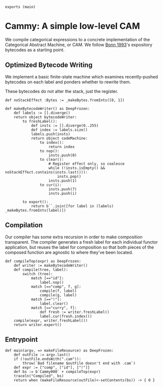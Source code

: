```
exports (main)
```

# Cammy: A simple low-level CAM

We compile categorical expressions to a concrete implementation of the
Categorical Abstract Machine, or CAM. We follow [Bonn
1993](https://citeseerx.ist.psu.edu/viewdoc/summary?doi=10.1.1.71.3358)'s
expository bytecodes as a starting point.

## Optimized Bytecode Writing

We implement a basic finite-state machine which examines recently-pushed
bytecodes on each label and ponders whether to rewrite them.

These bytecodes do not alter the stack, just the register.

```
def noStackEffect :Bytes := _makeBytes.fromInts([0, 1])
```

```
def makeBytecodeWriter() as DeepFrozen:
    def labels := [].diverge()
    return object bytecodeWriter:
        to freshLabel():
            def insts := [].diverge(0..255)
            def index := labels.size()
            labels.push(insts)
            return object codeMachine:
                to index():
                    return index
                to nop():
                    insts.push(0)
                to clear():
                    # Register effect only, so coalesce
                    while (!insts.isEmpty() && noStackEffect.contains(insts.last())):
                        insts.pop()
                    insts.push(1)
                to cur(i):
                    insts.push(7)
                    insts.push(i)

        to export():
            return b``.join([for label in (labels) _makeBytes.fromInts(label)])
```

## Compilation

Our compiler has some extra recursion in order to make composition
transparent. The compiler generates a fresh label for each individual functor
application, but reuses the label for composition so that both pieces of the
composed function are agnostic to where they've been located.

```
def compileTop(expr) as DeepFrozen:
    def writer := makeBytecodeWriter()
    def compile(tree, label):
        switch (tree):
            match [=="id"]:
                label.nop()
            match [=="comp", f, g]:
                compile(f, label)
                compile(g, label)
            match [=="!"]:
                label.clear()
            match [=="curry", f]:
                def fresh := writer.freshLabel()
                label.cur(fresh.index())
    compile(expr, writer.freshLabel())
    return writer.export()
```

## Entrypoint

```
def main(argv, => makeFileResource) as DeepFrozen:
    def outFile := argv.last()
    if (!outFile.endsWith(".cam")):
        throw(`Bad filename $outFile doesn't end with .cam`)
    def expr := ["comp", ["id"], ["!"]]
    def bs := b`Cammy000` + compileTop(expr)
    traceln("Compiled", bs)
    return when (makeFileResource(outFile)<-setContents(bs)) -> { 0 }
```
